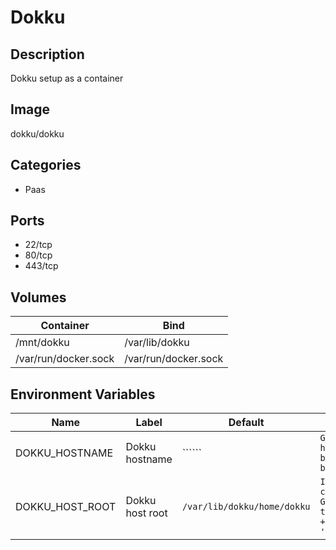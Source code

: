 # Dokku

## Description
Dokku setup as a container

## Image
dokku/dokku

## Categories
- Paas

## Ports
- 22/tcp
- 80/tcp
- 443/tcp

## Volumes
| Container | Bind |
|-----------|------|
| /mnt/dokku | /var/lib/dokku |
| /var/run/docker.sock | /var/run/docker.sock |

## Environment Variables
| Name | Label | Default | Description |
|------|-------|---------|-------------|
| DOKKU_HOSTNAME | Dokku hostname | `````` | ```Global hostname to be registered by Dokku``` |
| DOKKU_HOST_ROOT | Dokku host root | ```/var/lib/dokku/home/dokku``` | ```Image build cache path. Generally set to <data dir> + '/home/dokku'``` |

